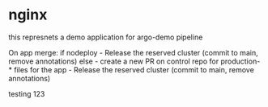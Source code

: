 # nginx
this represnets a demo application for argo-demo pipeline

On app merge:
  if nodeploy
    - Release the reserved cluster (commit to main, remove annotations)
  else
    - create a new PR on control repo for production-* files for the app
    - Release the reserved cluster (commit to main, remove annotations)

testing 123
